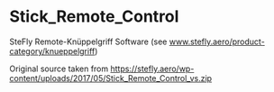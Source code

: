 # Stick_Remote_Control
SteFly Remote-Knüppelgriff Software (see www.stefly.aero/product-category/knueppelgriff)

Original source  taken from https://stefly.aero/wp-content/uploads/2017/05/Stick_Remote_Control_vs.zip
